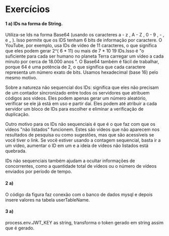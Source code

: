 # Exercícios

#### 1 a) IDs na forma de String.

Utiliza-se Ids na forma Base64 (usando os caracteres a - z , A - Z , 0 - 9 , - , e _ ). Isso permite que os IDS tenham 6 bits de informação por caractere. O YouTube, por exemplo, usa IDs de vídeo de 11 caracteres, o que significa que eles podem gerar 2^( 6 * 11) ou mais de 7 * 10 19 IDs.Isso é "o suficiente para cada ser humano no planeta Terra carregar um vídeo a cada minuto por cerca de 18.000 anos ". O Base64 também é fácil de trabalhar, porque 64 é uma potência de 2, o que significa que cada caractere representa um número exato de bits. Usamos hexadecimal (base 16) pelo mesmo motivo.

Sobre a natureza não sequencial dos IDs: significa que eles não precisam de um contador sincronizado entre todos os servidores que atribuem códigos aos vídeos. Eles podem apenas gerar um número aleatório, verificar se ele já está em uso e partir daí. Eles podem até atribuir a cada servidor um bloco de IDs para escolher e eliminar a verificação de duplicação.

Outro motivo para os IDs não sequenciais é que é o que faz com que os vídeos "não listados" funcionem. Estes são vídeos que não aparecem nos resultados de pesquisa ou como sugestões, mas que são acessíveis se você tiver o link. Se você estiver usando a contagem sequencial, basta ir a um vídeo, aumentar o ID em um e a ideia de vídeos não listados está quebrada.

IDs não sequenciais também ajudam a ocultar informações de concorrentes, como a quantidade total de vídeos ou o número de vídeos enviados por período de tempo.


#### 2 a) 

O código da figura faz conexão com o banco de dados mysql e depois insere valores na tabela userTableName.

#### 3 a)

process.env.JWT_KEY as string, transforma o token gerado em string assim que é gerado.

